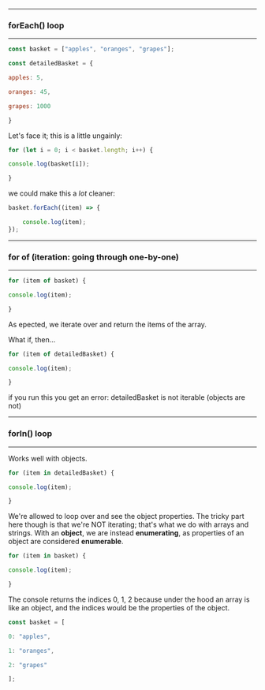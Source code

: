 **********************************************

### forEach() loop

**********************************************
```js
const basket = ["apples", "oranges", "grapes"];

const detailedBasket = {

apples: 5,

oranges: 45,

grapes: 1000

}
```
Let's face it; this is a little ungainly:
```js
for (let i = 0; i < basket.length; i++) {

console.log(basket[i]);

}
```
we could make this a _lot_ cleaner:

```js
basket.forEach((item) => {

	console.log(item);
});
```


**************************************************

### for of (iteration: going through one-by-one)

**************************************************

```js
for (item of basket) {

console.log(item);

}

```

As epected, we iterate over and return the items of the array. 

What if, then...

```js
for (item of detailedBasket) {

console.log(item);

} 
```
if you run this you get an error: detailedBasket is not iterable (objects are not)

**************************************************

### forIn() loop

****************************************************

Works well with objects.

```js
for (item in detailedBasket) {

console.log(item);

} 
```
We're allowed to loop over and see the object properties.
The tricky part here  though is that we're NOT iterating; that's
what we do with arrays and strings. With an **object**, we are instead **enumerating**, as properties of an object are considered **enumerable**.

```js
for (item in basket) {

console.log(item);

} 
```
The console returns the indices 0, 1, 2 because under the hood an array is like an object, and the indices would be the properties of the object.

```js
const basket = [

0: "apples",

1: "oranges",

2: "grapes"

];
```
<!--stackedit_data:
eyJoaXN0b3J5IjpbLTE3MTU3NTk1NDJdfQ==
-->
